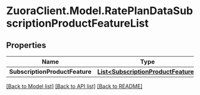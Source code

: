 # ZuoraClient.Model.RatePlanDataSubscriptionProductFeatureList

## Properties

Name | Type | Description | Notes
------------ | ------------- | ------------- | -------------
**SubscriptionProductFeature** | [**List&lt;SubscriptionProductFeature&gt;**](SubscriptionProductFeature.md) |  | [optional] 

[[Back to Model list]](../README.md#documentation-for-models) [[Back to API list]](../README.md#documentation-for-api-endpoints) [[Back to README]](../README.md)

